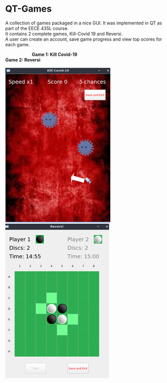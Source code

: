 # QT-Games
A collection of games packaged in a nice GUI. It was implemented in QT as part of the EECE 435L course.\
It contains 2 complete games, Kill-Covid 19 and Reversi.\
A user can create an account, save game progress and view top scores for each game.

      **Game 1: Kill Covid-19                  Game 2: Reversi**\
\
![](images/Game1Pic.png)      ![](images/Game2Pic.png)
